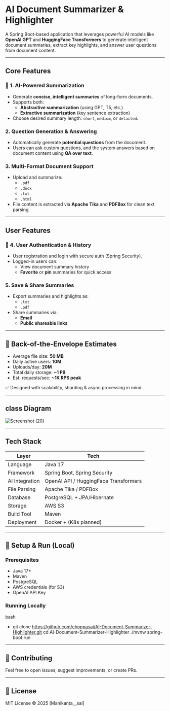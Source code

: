 #  AI Document Summarizer & Highlighter

A Spring Boot-based application that leverages powerful AI models like **OpenAI GPT** and **HuggingFace Transformers** to generate intelligent document summaries, extract key highlights, and answer user questions from document content.

---

##  Core Features

### 📄 1. AI-Powered Summarization
- Generate **concise, intelligent summaries** of long-form documents.
- Supports both:
  - **Abstractive summarization** (using GPT, T5, etc.)
  - **Extractive summarization** (key sentence extraction)
- Choose desired summary length: `short`, `medium`, or `detailed`.

###  2. Question Generation & Answering
- Automatically generate **potential questions** from the document.
- Users can ask custom questions, and the system answers based on document content using **QA over text**.

###  3. Multi-Format Document Support
- Upload and summarize:
  - `.pdf`
  - `.docx`
  - `.txt`
  - `.html`
- File content is extracted via **Apache Tika** and **PDFBox** for clean text parsing.

---

##  User Features

### 👤 4. User Authentication & History
- User registration and login with secure auth (Spring Security).
- Logged-in users can:
  - View document summary history
  - **Favorite** or **pin** summaries for quick access

###  5. Save & Share Summaries
- Export summaries and highlights as:
  - `.txt`
  - `.pdf`
- Share summaries via:
  - **Email**
  - **Public shareable links**

---
## 🧪 Back-of-the-Envelope Estimates

- Average file size: **50 MB**
- Daily active users: **10M**
- Uploads/day: **20M**
- Total daily storage: **~1 PB**
- Est. requests/sec: **~1K RPS peak**

✅ Designed with scalability, sharding & async processing in mind.

---
## class Diagram

![Screenshot (20)](https://github.com/user-attachments/assets/d1603591-9e07-4bda-a582-52d0884f11bb)

---

## Tech Stack

| Layer         | Tech                                     |
|---------------|------------------------------------------|
| Language      | Java 17                                  |
| Framework     | Spring Boot, Spring Security             |
| AI Integration| OpenAI API / HuggingFace Transformers    |
| File Parsing  | Apache Tika / PDFBox                     |
| Database      | PostgreSQL + JPA/Hibernate               |
| Storage       | AWS S3                                   |
| Build Tool    | Maven                                    |
| Deployment    | Docker + (K8s planned)                   |

---

## 🧰 Setup & Run (Local)

### Prerequisites
- Java 17+
- Maven
- PostgreSQL
- AWS credentials (for S3)
- OpenAI API Key

### Running Locally

bash
 - git clone https://github.com/choppasai/AI-Document-Summarizer-Highlighter.git
cd AI-Document-Summarizer-Highlighter
./mvnw spring-boot:run

---

## 🙌 Contributing
Feel free to open issues, suggest improvements, or create PRs.

---

## 📄 License
MIT License © 2025 [Manikanta__sai]
